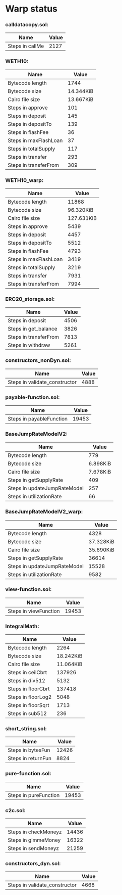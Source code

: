 # Warp status
### calldatacopy.sol:
| Name | Value |
| ----------- | ----------- |
| Steps in callMe | 2127 |
### WETH10:
| Name | Value |
| ----------- | ----------- |
| Bytecode length | 1744 |
| Bytecode size | 14.344KiB |
| Cairo file size | 13.667KiB |
| Steps in approve | 101 |
| Steps in deposit | 145 |
| Steps in depositTo | 139 |
| Steps in flashFee | 36 |
| Steps in maxFlashLoan | 37 |
| Steps in totalSupply | 117 |
| Steps in transfer | 293 |
| Steps in transferFrom | 309 |
### WETH10_warp:
| Name | Value |
| ----------- | ----------- |
| Bytecode length | 11868 |
| Bytecode size | 96.320KiB |
| Cairo file size | 127.631KiB |
| Steps in approve | 5439 |
| Steps in deposit | 4457 |
| Steps in depositTo | 5512 |
| Steps in flashFee | 4793 |
| Steps in maxFlashLoan | 3419 |
| Steps in totalSupply | 3219 |
| Steps in transfer | 7931 |
| Steps in transferFrom | 7994 |
### ERC20_storage.sol:
| Name | Value |
| ----------- | ----------- |
| Steps in deposit | 4506 |
| Steps in get_balance | 3826 |
| Steps in transferFrom | 7813 |
| Steps in withdraw | 5261 |
### constructors_nonDyn.sol:
| Name | Value |
| ----------- | ----------- |
| Steps in validate_constructor | 4888 |
### payable-function.sol:
| Name | Value |
| ----------- | ----------- |
| Steps in payableFunction | 19453 |
### BaseJumpRateModelV2:
| Name | Value |
| ----------- | ----------- |
| Bytecode length | 779 |
| Bytecode size | 6.898KiB |
| Cairo file size | 7.678KiB |
| Steps in getSupplyRate | 409 |
| Steps in updateJumpRateModel | 257 |
| Steps in utilizationRate | 66 |
### BaseJumpRateModelV2_warp:
| Name | Value |
| ----------- | ----------- |
| Bytecode length | 4328 |
| Bytecode size | 37.328KiB |
| Cairo file size | 35.690KiB |
| Steps in getSupplyRate | 36614 |
| Steps in updateJumpRateModel | 15528 |
| Steps in utilizationRate | 9582 |
### view-function.sol:
| Name | Value |
| ----------- | ----------- |
| Steps in viewFunction | 19453 |
### IntegralMath:
| Name | Value |
| ----------- | ----------- |
| Bytecode length | 2264 |
| Bytecode size | 18.242KiB |
| Cairo file size | 11.064KiB |
| Steps in ceilCbrt | 137926 |
| Steps in div512 | 5132 |
| Steps in floorCbrt | 137418 |
| Steps in floorLog2 | 5048 |
| Steps in floorSqrt | 1713 |
| Steps in sub512 | 236 |
### short_string.sol:
| Name | Value |
| ----------- | ----------- |
| Steps in bytesFun | 12426 |
| Steps in returnFun | 8824 |
### pure-function.sol:
| Name | Value |
| ----------- | ----------- |
| Steps in pureFunction | 19453 |
### c2c.sol:
| Name | Value |
| ----------- | ----------- |
| Steps in checkMoneyz | 14436 |
| Steps in gimmeMoney | 16322 |
| Steps in sendMoneyz | 21259 |
### constructors_dyn.sol:
| Name | Value |
| ----------- | ----------- |
| Steps in validate_constructor | 4668 |
